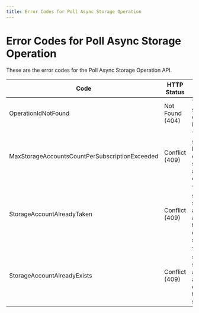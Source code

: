 ```yaml
---
title: Error Codes for Poll Async Storage Operation
---
```

# Error Codes for Poll Async Storage Operation

These are the error codes for the Poll Async Storage Operation API.

| Code                                           | HTTP Status     | Description                                                                  |
|------------------------------------------------|-----------------|------------------------------------------------------------------------------|
| OperationIdNotFound                            | Not Found (404) | The specified operation Id is not found.                                     |
| MaxStorageAccountsCountPerSubscriptionExceeded | Conflict (409)  | The subscription has exceeded its storage account count quota.               |
| StorageAccountAlreadyTaken                     | Conflict (409)  | This specified storage account is already taken by a different subscription. |
| StorageAccountAlreadyExists                    | Conflict (409)  | This specified storage account already exists under the subscription.        |
